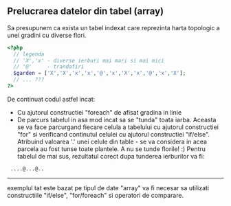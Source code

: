 ## Prelucrarea datelor din tabel (array)
Sa presupunem ca exista un tabel indexat care reprezinta harta topologic a unei gradini cu diverse flori.
  ```php
  <?php
    // legenda
    // 'X','x' - diverse ierburi mai mari si mai mici
    // '@'     - trandafiri
    $garden = ['X','X','x','x','@','x','X','x','@','x','X'];
    // ... ???
  ?>
  ```

De continuat codul astfel incat:
  * Cu ajutorul constructiei "foreach" de afisat gradina in linie
  * De parcurs tabelul in asa mod incat sa se "tunda" toata iarba. Aceasta se va face parcurgand fiecare celula a tabelului cu ajutorul constructiei "for" si verificand continutul celulei cu ajutorul constructiei "if/else". Atribuind valoarea '.' unei celule din table - se va considera in acea parcela au fost tunse toate plantele. A nu se tunde florile! :)
  Pentru tabelul de mai sus, rezultatul corect dupa tunderea ierburilor va fi:
  ```
   ....@...@..
  ```
---

exemplul tat este bazat pe tipul de date "array" va fi necesar sa utilizati constructiile "if/else", "for/foreach" si operatori de comparare.
